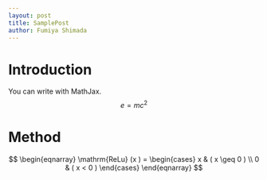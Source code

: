 ```yaml
---
layout: post
title: SamplePost
author: Fumiya Shimada
---
```


# Introduction
You can write with MathJax.
$$e = mc^2$$

# Method
$$
\begin{eqnarray}
\mathrm{ReLu} (x ) =  
    \begin{cases}    x & ( x \geq 0  ) \\    
    0 & ( x < 0  )  
    \end{cases}
\end{eqnarray}
$$

